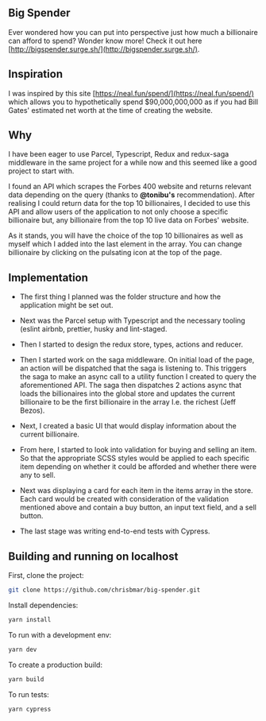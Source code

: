 ## Big Spender

Ever wondered how you can put into perspective just how much a billionaire can afford to spend? Wonder know more! Check it out here [http://bigspender.surge.sh/](http://bigspender.surge.sh/).

## Inspiration

I was inspired by this site [https://neal.fun/spend/](https://neal.fun/spend/) which allows you to hypothetically spend \$90,000,000,000 as if you had Bill Gates' estimated net worth at the time of creating the website.

## Why

I have been eager to use Parcel, Typescript, Redux and redux-saga middleware in the same project for a while now and this seemed like a good project to start with.

I found an API which scrapes the Forbes 400 website and returns relevant data depending on the query (thanks to **@tonibu's** recommendation). After realising I could return data for the top 10 billionaires, I decided to use this API and allow users of the application to not only choose a specific billionaire but, any billionaire from the top 10 live data on Forbes' website.

As it stands, you will have the choice of the top 10 billionaires as well as myself which I added into the last element in the array. You can change billionaire by clicking on the pulsating icon at the top of the page.

## Implementation

- The first thing I planned was the folder structure and how the application might be set out.

- Next was the Parcel setup with Typescript and the necessary tooling (eslint airbnb, prettier, husky and lint-staged.

- Then I started to design the redux store, types, actions and reducer.

- Then I started work on the saga middleware. On initial load of the page, an action will be dispatched that the saga is listening to. This triggers the saga to make an async call to a utility function I created to query the aforementioned API. The saga then dispatches 2 actions async that loads the billionaires into the global store and updates the current billionaire to be the first billionaire in the array I.e. the richest (Jeff Bezos).

- Next, I created a basic UI that would display information about the current billionaire.

- From here, I started to look into validation for buying and selling an item. So that the appropriate SCSS styles would be applied to each specific item depending on whether it could be afforded and whether there were any to sell.

- Next was displaying a card for each item in the items array in the store. Each card would be created with consideration of the validation mentioned above and contain a buy button, an input text field, and a sell button.

- The last stage was writing end-to-end tests with Cypress.

## Building and running on localhost

First, clone the project:

```sh
git clone https://github.com/chrisbmar/big-spender.git
```

Install dependencies:

```sh
yarn install
```

To run with a development env:

```sh
yarn dev
```

To create a production build:

```sh
yarn build
```

To run tests:

```sh
yarn cypress
```
